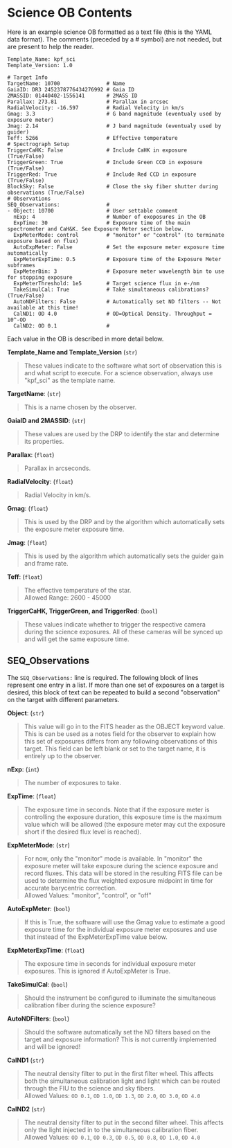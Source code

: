 # Science OB Contents

Here is an example science OB formatted as a text file (this is the YAML data format). The comments (preceded by a # symbol) are not needed, but are present to help the reader. 

```
Template_Name: kpf_sci
Template_Version: 1.0

# Target Info
TargetName: 10700               # Name 
GaiaID: DR3 2452378776434276992 # Gaia ID 
2MASSID: 01440402-1556141       # 2MASS ID 
Parallax: 273.81                # Parallax in arcsec
RadialVelocity: -16.597         # Radial Velocity in km/s
Gmag: 3.3                       # G band magnitude (eventualy used by exposure meter)
Jmag: 2.14                      # J band magnitude (eventualy used by guider)
Teff: 5266                      # Effective temperature
# Spectrograph Setup
TriggerCaHK: False              # Include CaHK in exposure (True/False)
TriggerGreen: True              # Include Green CCD in exposure (True/False)
TriggerRed: True                # Include Red CCD in exposure (True/False)
BlockSky: False                 # Close the sky fiber shutter during observations (True/False)
# Observations
SEQ_Observations:               # 
- Object: 10700                 # User settable comment
  nExp: 4                       # Number of exoposures in the OB
  ExpTime: 30                   # Exposure time of the main spectrometer and CaH&K. See Exposure Meter section below.
  ExpMeterMode: control         # "monitor" or "control" (to terminate exposure based on flux)
  AutoExpMeter: False           # Set the exposure meter exposure time automatically
  ExpMeterExpTime: 0.5          # Exposure time of the Exposure Meter subframes
  ExpMeterBin: 3                # Exposure meter wavelength bin to use for stopping exposure
  ExpMeterThreshold: 1e5        # Target science flux in e-/nm
  TakeSimulCal: True            # Take simultaneous calibrations? (True/False)
  AutoNDFilters: False          # Automatically set ND filters -- Not available at this time!
  CalND1: OD 4.0                # OD=Optical Density. Throughput = 10^-OD
  CalND2: OD 0.1                # 
```

Each value in the OB is described in more detail below.

**Template_Name and Template_Version** (`str`)
> These values indicate to the software what sort of observation this is and what script to execute. For a science observation, always use "kpf_sci" as the template name.

**TargetName**: (`str`)
> This is a name chosen by the observer.

**GaiaID and 2MASSID**: (`str`)
> These values are used by the DRP to identify the star and determine its properties.

**Parallax**: (`float`)
> Parallax in arcseconds.

**RadialVelocity**: (`float`)
> Radial Velocity in km/s.

**Gmag**: (`float`)
> This is used by the DRP and by the algorithm which automatically sets the exposure meter exposure time.

**Jmag**: (`float`)
> This is used by the algorithm which automatically sets the guider gain and frame rate.

**Teff**: (`float`)
> The effective temperature of the star.
<br>Allowed Range: 2600 - 45000

**TriggerCaHK, TriggerGreen, and TriggerRed**: (`bool`)
> These values indicate whether to trigger the respective camera during the science exposures. All of these cameras will be synced up and will get the same exposure time.

## SEQ_Observations

The `SEQ_Observations:` line is required. The following block of lines represent one entry in a list. If more than one set of exposures on a target is desired, this block of text can be repeated to build a second "observation" on the target with different parameters.

**Object**: (`str`)
> This value will go in to the FITS header as the OBJECT keyword value. This is can be used as a notes field for the observer to explain how this set of exposures differs from any following observations of this target. This field can be left blank or set to the target name, it is entirely up to the observer.

**nExp**: (`int`)
>The number of exposures to take.

**ExpTime**: (`float`)
> The exposure time in seconds. Note that if the exposure meter is controlling the exposure duration, this exposure time is the maximum value which will be allowed (the exposure meter may cut the exposure short if the desired flux level is reached).

**ExpMeterMode**: (`str`)
> For now, only the "monitor" mode is available. In "monitor" the exposure meter will take exposure during the science exposure and record fluxes. This data will be stored in the resulting FITS file can be used to determine the flux weighted exposure midpoint in time for accurate barycentric correction.
<br>Allowed Values: "monitor", "control", or "off"

**AutoExpMeter**: (`bool`)
> If this is True, the software will use the Gmag value to estimate a good exposure time for the individual exposure meter exposures and use that instead of the ExpMeterExpTime value below.

**ExpMeterExpTime**: (`float`)
> The exposure time in seconds for individual exposure meter exposures. This is ignored if AutoExpMeter is True.

**TakeSimulCal**: (`bool`)
> Should the instrument be configured to illuminate the simultaneous calibration fiber during the science exposure?

**AutoNDFilters**: (`bool`)
> Should the software automatically set the ND filters based on the target and exposure information? This is not currently implemented and will be ignored!

**CalND1** (`str`)
> The neutral density filter to put in the first filter
wheel. This affects both the simultaneous calibration light and light
which can be routed through the FIU to the science and sky fibers.
<br>Allowed Values: `OD 0.1`, `OD 1.0`, `OD 1.3`, `OD 2.0`, `OD 3.0`, `OD 4.0`

**CalND2** (`str`)
> The neutral density filter to put in the second filter
wheel. This affects only the light injected in to the simultaneous
calibration fiber.
<br>Allowed Values: `OD 0.1`, `OD 0.3`, `OD 0.5`, `OD 0.8`, `OD 1.0`, `OD 4.0`
